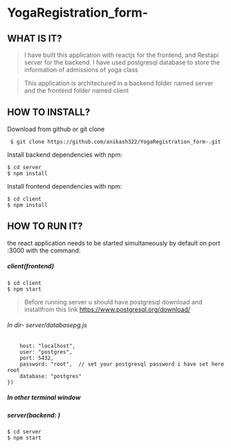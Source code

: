 # YogaRegistration_form-

## WHAT IS IT?

>I have built this application with reactjs  for the frontend, and Restapi server for the backend.
>I have used postgresql database to store the information of admissions of yoga class

> This application is architectured in a backend folder named server and the frontend folder named client 

## HOW TO INSTALL?
Download from github or git clone
```
 $ git clone https://github.com/anikash322/YogaRegistration_form-.git

```

Install backend dependencies with npm:

```
$ cd server 
$ npm install
```

Install frontend dependencies with npm:

```
$ cd client
$ npm install
```

## HOW TO RUN IT?

 the react application needs to be started simultaneously  by default on port :3000 with the command:

##### client(frontend)
```
$ cd client
$ npm start
```
> Before running server u should have postgresql download and installfrom this link https://www.postgresql.org/download/
###### In dir- server/databasepg.js
```const client = new Client({
    host: "localhost",
    user: "postgres",
    port: 5432,
    password: "root",  // set your postgresql password i have set here root 
    database: "postgres"
})
```
##### In other terminal window
##### server(backend: )
```
$ cd server
$ npm start
```


